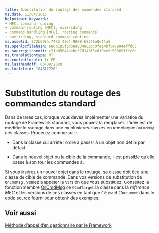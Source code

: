 ```yaml
---
title: Substitution du routage des commandes standard
ms.date: 11/04/2016
helpviewer_keywords:
- MFC, command routing
- command routing [MFC], overriding
- command handling [MFC], routing commands
- overriding, standard command routing
ms.assetid: 872b698a-7432-40c4-9008-68721e8effa5
ms.openlocfilehash: 680b185f8d68a834862bc0fe14bf6e7984effd65
ms.sourcegitcommit: c21b05042debc97d14875e019ee9d698691ffc0b
ms.translationtype: MT
ms.contentlocale: fr-FR
ms.lasthandoff: 06/09/2020
ms.locfileid: "84617720"
---
```

# <a name="overriding-the-standard-command-routing"></a>Substitution du routage des commandes standard

Dans de rares cas, lorsque vous devez implémenter une variation du routage de Framework standard, vous pouvez la remplacer. L’idée est de modifier le routage dans une ou plusieurs classes en remplaçant `OnCmdMsg` ces classes. Procédez comme suit :

- Dans la classe qui arrête l’ordre à passer à un objet non défini par défaut.

- Dans le nouvel objet ou la cible de la commande, il est possible qu’elle passe à son tour les commandes à.

Si vous insérez un nouvel objet dans le routage, sa classe doit être une classe de cible de commande. Dans vos versions de substitution de `OnCmdMsg` , veillez à appeler la version que vous substituez. Consultez la fonction membre [OnCmdMsg](reference/ccmdtarget-class.md#oncmdmsg) de `CCmdTarget` la classe dans la *référence MFC* et les versions de ces classes en tant que `CView` et `CDocument` dans le code source fourni pour obtenir des exemples.

## <a name="see-also"></a>Voir aussi

[Méthode d’appel d’un gestionnaire par le Framework](how-the-framework-calls-a-handler.md)
